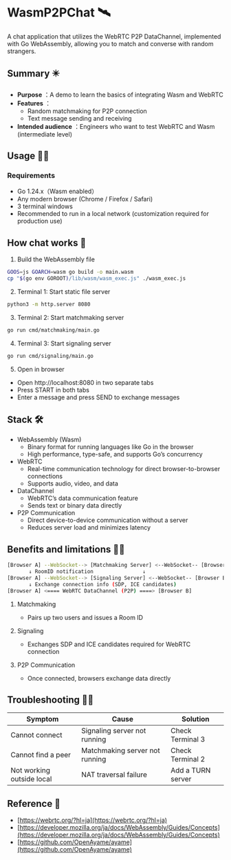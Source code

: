 # WasmP2PChat 🛰️

A chat application that utilizes the WebRTC P2P DataChannel, implemented with Go WebAssembly, allowing you to match and converse with random strangers.

## Summary ✴️

- **Purpose** ：A demo to learn the basics of integrating Wasm and WebRTC
- **Features** ：
  - Random matchmaking for P2P connection
  - Text message sending and receiving
- **Intended audience** ：Engineers who want to test WebRTC and Wasm (intermediate level)

## Usage 🧑‍💻
### Requirements

- Go 1.24.x（Wasm enabled）
- Any modern browser (Chrome / Firefox / Safari)
- 3 terminal windows
- Recommended to run in a local network (customization required for production use)

## How chat works 🧐

1. Build the WebAssembly file
```bash
GOOS=js GOARCH=wasm go build -o main.wasm
cp "$(go env GOROOT)/lib/wasm/wasm_exec.js" ./wasm_exec.js
```

2. Terminal 1: Start static file server
```bash
python3 -m http.server 8080
```

3. Terminal 2: Start matchmaking server
```bash
go run cmd/matchmaking/main.go
```

4. Terminal 3: Start signaling server
```bash
go run cmd/signaling/main.go
```

5. Open in browser
- Open http://localhost:8080 in two separate tabs
- Press START in both tabs
- Enter a message and press SEND to exchange messages

## Stack 🛠️

- WebAssembly (Wasm)
  - Binary format for running languages like Go in the browser
  - High performance, type-safe, and supports Go’s concurrency
- WebRTC
  - Real-time communication technology for direct browser-to-browser connections
  - Supports audio, video, and data
- DataChannel
  - WebRTC’s data communication feature
  - Sends text or binary data directly
- P2P Communication
  - Direct device-to-device communication without a server
  - Reduces server load and minimizes latency

## Benefits and limitations 👩‍⚕️

```bash
[Browser A] --WebSocket--> [Matchmaking Server] <--WebSocket-- [Browser B]
       ↓ RoomID notification                ↓
[Browser A] --WebSocket--> [Signaling Server] <--WebSocket-- [Browser B]
       ↓ Exchange connection info (SDP, ICE candidates)
[Browser A] <==== WebRTC DataChannel (P2P) ====> [Browser B]

```

1. Matchmaking
    - Pairs up two users and issues a Room ID

2. Signaling
    - Exchanges SDP and ICE candidates required for WebRTC connection

3. P2P Communication
    - Once connected, browsers exchange data directly

## Troubleshooting ⛓️‍💥

| Symptom                   | Cause                          | Solution          |
| ------------------------- | ------------------------------ | ----------------- |
| Cannot connect            | Signaling server not running   | Check Terminal 3  |
| Cannot find a peer        | Matchmaking server not running | Check Terminal 2  |
| Not working outside local | NAT traversal failure          | Add a TURN server |


## Reference 🔖

- [https://webrtc.org/?hl=ja](https://webrtc.org/?hl=ja)
- [https://developer.mozilla.org/ja/docs/WebAssembly/Guides/Concepts](https://developer.mozilla.org/ja/docs/WebAssembly/Guides/Concepts)
- [https://github.com/OpenAyame/ayame](https://github.com/OpenAyame/ayame)
